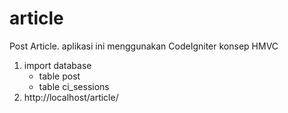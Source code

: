 # article
Post Article.
aplikasi ini menggunakan CodeIgniter konsep HMVC
1. import database
   - table post
   - table ci_sessions
2. http://localhost/article/

